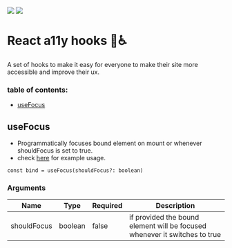 [![](https://badgen.net/bundlephobia/minzip/a11y-hooks)](https://bundlephobia.com/result?p=a11y-hooks@0.1.0)
[![](https://badgen.net/npm/v/a11y-hooks)](https://www.npmjs.com/package/a11y-hooks)

# React a11y hooks 🎣♿

A set of hooks to make it easy for everyone to make their site more accessible and improve their ux.

### table of contents:

- [useFocus](#useFocus)

## useFocus

- Programmatically focuses bound element on mount or whenever shouldFocus is set to true.
- check [here](https://codesandbox.io/embed/usefocus-example-ttpys) for example usage.

`const bind = useFocus(shouldFocus?: boolean)`

### Arguments

| Name        | Type    | Required | Description                                                                |
| ----------- | ------- | -------- | -------------------------------------------------------------------------- |
| shouldFocus | boolean | false    | if provided the bound element will be focused whenever it switches to true |
